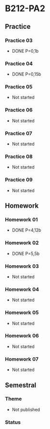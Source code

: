 # B212-PA2

## Practice

### Practice 03

- DONE P=0,1b

### Practice 04

- DONE P=0,15b

### Practice 05

- Not started

### Practice 06

- Not started

### Practice 07

- Not started

### Practice 08

- Not started

### Practice 09

- Not started

## Homework

### Homework 01

- DONE P=4,12b

### Homework 02

- DONE P=5,5b

### Homework 03

- Not started

### Homework 04

- Not started

### Homework 05

- Not started

### Homework 06

- Not started

### Homework 07

- Not started

## Semestral

### Theme

- Not published

### Status